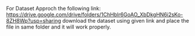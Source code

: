 For Dataset Approch the following link: https://drive.google.com/drive/folders/1ChHblr6GoAO_XbDkgHN6i2sKo-8ZH8Wp?usp=sharing 
download the dataset using given link and place the file in same folder and it will work properly.
